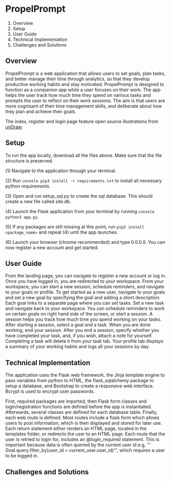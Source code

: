 # PropelPrompt

1. Overview
1. Setup
1. User Guide
1. Technical Implementation
1. Challenges and Solutions 

## Overview

PropelPrompt is a web application that allows users to set goals, plan tasks, and better manage their time through analytics, so that they develop productive working habits and stay motivated. PropelPrompt is designed to function as a companion app while a user focuses on their work. The app helps the user track how much time they spend on various tasks and prompts the user to reflect on their work sessions. The aim is that users are more cognisant of their time management skills, and deliberate about how they plan and achieve their goals.

The index, register and login page feature open source illustrations from <a href=“unDraw.co”>unDraw</a>.

## Setup

To run the app locally, download all the files above. Make sure that the file structure is preserved.

(1) Navigate to the application through your terminal.

(2) Run ```console pip3 install -r requirements.txt``` to install all necessary python requirements.

(3) Open and run setup_sql.py to create the sql database. This should create a new file called site.db.

(4) Launch the Flask application from your terminal by running ```console python3 app.py```.

(5) If any packages are still missing at this point, run ```pip3 install <package_name>``` and repeat (4) until the app launches.

(6) Launch your browser (chrome recommended) and type 0.0.0.0. You can now register a new account and get started.

## User Guide

From the landing page, you can navigate to register a new account or log in. Once you have logged in, you are redirected to your workspace. From your workspace, you can start a new session, schedule reminders, and navigate to your goals or profile. To get started as a new user, navigate to your goals and set a new goal by specifying the goal and adding a short description. Each goal links to a separate page where you can set tasks. Set a new task and navigate back to your workspace. You can schedule reminders to work on certain goals on right hand side of the screen, or start a session. A session helps you track how much time you spend working on your tasks. After starting a session, select a goal and a task. When you are done working, end your session. After you end a session, specify whether you have completed your task, and, if you wish, attach a note for yourself. Completing a task will delete it from your task tab. Your profile tab displays a summary of your working habits and logs all your sessions by day.

## Technical Implementation

The application uses the Flask web framework, the Jinja template engine to pass variables from python to HTML, the flask_sqlalchemy package to setup a database, and Bootstrap to create a responsive web interface. Bcrypt is used to encrypt user passwords.

First, required packages are imported, then Flask form classes and login/registration functions are defined before the app is instantiated. Afterwards, several classes are defined for each database table. Finally, each web route is defined. Most routes include a flask form which allows users to post information, which is then displayed and stored for later use. Each return statement either renders an HTML page, located in the templates folder, or redirects the user to an HTML page. Each route that the user is retried to login for, includes an @login_required statement. This is important because data is often queried by the current user id e.g, ‘’’ Goal.query.filter_by(user_id = current_user.user_id)’’’, which requires a user to be logged in.

## Challenges and Solutions

